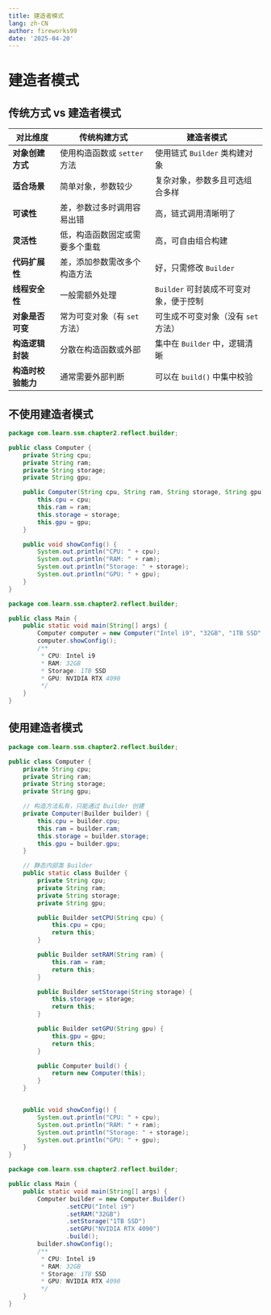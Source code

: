 ```yaml
---
title: 建造者模式
lang: zh-CN
author: fireworks99
date: '2025-04-20'
---
```


# 建造者模式



## 传统方式 vs 建造者模式

| 对比维度           | 传统构建方式                   | 建造者模式                             |
| ------------------ | ------------------------------ | -------------------------------------- |
| **对象创建方式**   | 使用构造函数或 `setter` 方法   | 使用链式 `Builder` 类构建对象          |
| **适合场景**       | 简单对象，参数较少             | 复杂对象，参数多且可选组合多样         |
| **可读性**         | 差，参数过多时调用容易出错     | 高，链式调用清晰明了                   |
| **灵活性**         | 低，构造函数固定或需要多个重载 | 高，可自由组合构建                     |
| **代码扩展性**     | 差，添加参数需改多个构造方法   | 好，只需修改 `Builder`                 |
| **线程安全性**     | 一般需额外处理                 | `Builder` 可封装成不可变对象，便于控制 |
| **对象是否可变**   | 常为可变对象（有 `set` 方法）  | 可生成不可变对象（没有 `set` 方法）    |
| **构造逻辑封装**   | 分散在构造函数或外部           | 集中在 `Builder` 中，逻辑清晰          |
| **构造时校验能力** | 通常需要外部判断               | 可以在 `build()` 中集中校验            |



## 不使用建造者模式

~~~java
package com.learn.ssm.chapter2.reflect.builder;

public class Computer {
    private String cpu;
    private String ram;
    private String storage;
    private String gpu;

    public Computer(String cpu, String ram, String storage, String gpu) {
        this.cpu = cpu;
        this.ram = ram;
        this.storage = storage;
        this.gpu = gpu;
    }

    public void showConfig() {
        System.out.println("CPU: " + cpu);
        System.out.println("RAM: " + ram);
        System.out.println("Storage: " + storage);
        System.out.println("GPU: " + gpu);
    }
}
~~~

~~~java
package com.learn.ssm.chapter2.reflect.builder;

public class Main {
    public static void main(String[] args) {
        Computer computer = new Computer("Intel i9", "32GB", "1TB SSD", "NVIDIA RTX 4090");
        computer.showConfig();
        /**
         * CPU: Intel i9
         * RAM: 32GB
         * Storage: 1TB SSD
         * GPU: NVIDIA RTX 4090
         */
    }
}
~~~



## 使用建造者模式

~~~java
package com.learn.ssm.chapter2.reflect.builder;

public class Computer {
    private String cpu;
    private String ram;
    private String storage;
    private String gpu;

    // 构造方法私有，只能通过 Builder 创建
    private Computer(Builder builder) {
        this.cpu = builder.cpu;
        this.ram = builder.ram;
        this.storage = builder.storage;
        this.gpu = builder.gpu;
    }

    // 静态内部类 Builder
    public static class Builder {
        private String cpu;
        private String ram;
        private String storage;
        private String gpu;

        public Builder setCPU(String cpu) {
            this.cpu = cpu;
            return this;
        }

        public Builder setRAM(String ram) {
            this.ram = ram;
            return this;
        }

        public Builder setStorage(String storage) {
            this.storage = storage;
            return this;
        }

        public Builder setGPU(String gpu) {
            this.gpu = gpu;
            return this;
        }

        public Computer build() {
            return new Computer(this);
        }
    }


    public void showConfig() {
        System.out.println("CPU: " + cpu);
        System.out.println("RAM: " + ram);
        System.out.println("Storage: " + storage);
        System.out.println("GPU: " + gpu);
    }
}
~~~

~~~java
package com.learn.ssm.chapter2.reflect.builder;

public class Main {
    public static void main(String[] args) {
        Computer builder = new Computer.Builder()
                .setCPU("Intel i9")
                .setRAM("32GB")
                .setStorage("1TB SSD")
                .setGPU("NVIDIA RTX 4090")
                .build();
        builder.showConfig();
        /**
         * CPU: Intel i9
         * RAM: 32GB
         * Storage: 1TB SSD
         * GPU: NVIDIA RTX 4090
         */
    }
}
~~~

